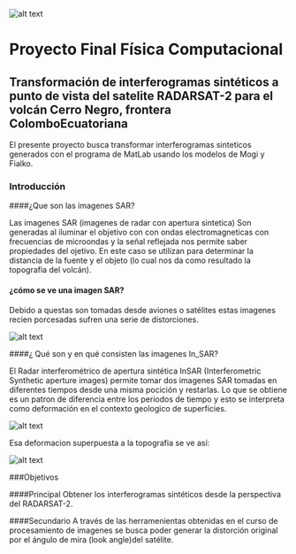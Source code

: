 ![alt text](http://www.uniandes.edu.co/templates/tmpl_uniandes/images/logo.png)

# Proyecto Final Física  Computacional

## Transformación de interferogramas sintéticos a punto de vista del satelite RADARSAT-2 para el volcán Cerro Negro, frontera ColomboEcuatoriana

El presente proyecto busca transformar interferogramas sinteticos generados con el programa de MatLab usando los modelos de Mogi y Fialko.

### Introducción

####¿Que son las imagenes SAR?

Las imagenes SAR (imagenes de radar con apertura sintetica) Son generadas al iluminar el objetivo con con ondas electromagneticas con frecuencias de microondas y la señal reflejada nos permite saber propiedades del ojetivo.  En este caso se utilizan para determinar la distancia de la fuente y el objeto (lo cual nos da como resultado la topografia del volcán).

#### ¿cómo se ve una imagen SAR?

Debido a questas son tomadas desde aviones o satélites estas imagenes recien porcesadas sufren una serie de distorciones.

![alt text](http://www.radartutorial.eu/20.airborne/pic/SLAR-geometry_p.jpg)



####¿ Qué son y en qué consisten las imagenes In_SAR?

El Radar interferométrico de apertura sintética InSAR (Interferometric Synthetic aperture images) permite tomar dos imagenes SAR tomadas en diferentes tiempos desde una misma pocición y restarlas. Lo que se obtiene es un patron de diferencia entre los periodos de tiempo  y esto se interpreta como deformación en el contexto geologico de superficies.

![alt text](http://image.slidesharecdn.com/presentation-background-theory-150402114711-conversion-gate01/95/presentation-on-the-background-theory-of-insar-13-638.jpg?cb=1427993249)

Esa deformacion superpuesta a la topografia se ve así:

![alt text](https://volcanoes.usgs.gov/activity/methods/insar/images/ssis_InSAR_may2001.jpg)


###Objetivos

####Principal
Obtener los interferogramas  sintéticos desde la perspectiva del RADARSAT-2.

####Secundario
A través de las  herramenientas obtenidas en el curso de procesamiento de imagenes se busca poder generar la distorción original por el ángulo de mira (look angle)del satélite.
